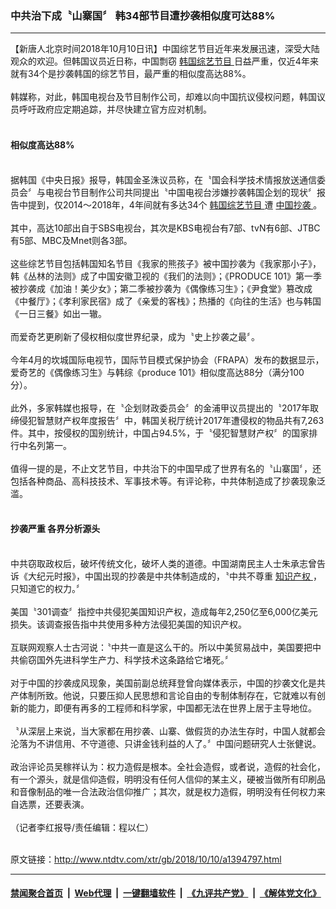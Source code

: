 ### 中共治下成〝山寨国〞 韩34部节目遭抄袭相似度可达88%
------------------------

<div class="wysiwyg">
 【新唐人北京时间2018年10月10日讯】中国综艺节目近年来发展迅速，深受大陆观众的欢迎。但韩国议员近日称，中国剽窃
 <a href="http://www.ntdtv.com/xtr/gb/articlelistbytag_韩国综艺节目.html" target="_blank">
  韩国综艺节目
 </a>
 日益严重，仅近4年来就有34个是抄袭韩国的综艺节目，最严重的相似度高达88%。
 <br/>
 <br/>
 韩媒称，对此，韩国电视台及节目制作公司，却难以向中国抗议侵权问题，韩国议员呼吁政府应定期追踪，并尽快建立官方应对机制。
 <br/>
 <br/>
 <h4>
  相似度高达88%
 </h4>
 <br/>
 据韩国《中央日报》报导，韩国金圣洙议员称，在〝国会科学技术情报放送通信委员会〞与电视台节目制作公司共同提出〝中国电视台涉嫌抄袭韩国企划的现状〞报告中提到，仅2014～2018年，4年间就有多达34个
 <a href="http://www.ntdtv.com/xtr/gb/articlelistbytag_韩国综艺节目.html" target="_blank">
  韩国综艺节目
 </a>
 遭
 <a href="http://www.ntdtv.com/xtr/gb/articlelistbytag_中国抄袭.html" target="_blank">
  中国抄袭
 </a>
 。
 <br/>
 <br/>
 其中，高达10部出自于SBS电视台，其次是KBS电视台有7部、tvN有6部、JTBC有5部、MBC及Mnet则各3部。
 <br/>
 <br/>
 这些综艺节目包括韩国知名节目《我家的熊孩子》被中国抄袭为《我家那小子》，韩《丛林的法则》成了中国安徽卫视的《我们的法则》；《PRODUCE 101》第一季被抄袭成《加油！美少女》；第二季被抄袭为《偶像练习生》；《尹食堂》篡改成《中餐厅》；《孝利家民宿》成了《亲爱的客栈》；热播的《向往的生活》也与韩国《一日三餐》如出一辙。
 <br/>
 <br/>
 而爱奇艺更刷新了侵权相似度世界纪录，成为〝史上抄袭之最〞。
 <br/>
 <br/>
 今年4月的坎城国际电视节，国际节目模式保护协会（FRAPA）发布的数据显示，爱奇艺的《偶像练习生》与韩综《produce 101》相似度高达88分（满分100分）。
 <br/>
 <br/>
 此外，多家韩媒也报导，在〝企划财政委员会〞的金浦甲议员提出的〝2017年取缔侵犯智慧财产权年度报告〞中，韩国关税厅统计2017年遭侵权的物品共有7,263件。其中，按侵权的国别统计，中国占94.5%，于〝侵犯智慧财产权〞的国家排行中名列第一。
 <br/>
 <br/>
 值得一提的是，不止文艺节目，中共治下的中国早成了世界有名的〝山寨国〞，还包括各种商品、高科技技术、军事技术等。有评论称，中共体制造成了抄袭现象泛滥。
 <br/>
 <br/>
 <h4>
  抄袭严重 各界分析源头
 </h4>
 <br/>
 中共窃取政权后，破坏传统文化，破坏人类的道德。中国湖南民主人士朱承志曾告诉《大纪元时报》，中国出现的抄袭是中共体制造成的，〝中共不尊重
 <a href="http://www.ntdtv.com/xtr/gb/articlelistbytag_知识产权.html" target="_blank">
  知识产权
 </a>
 ，只知道它的权力。〞
 <br/>
 <br/>
 美国〝301调查〞指控中共侵犯美国知识产权，造成每年2,250亿至6,000亿美元损失。该调查报告指中共使用多种方法侵犯美国的知识产权。
 <br/>
 <br/>
 互联网观察人士古河说：〝中共一直是这么干的。所以中美贸易战中，美国要把中共偷窃国外先进科学生产力、科学技术这条路给它堵死。〞
 <br/>
 <br/>
 对于中国的抄袭成风现象，美国前副总统拜登曾向媒体表示，中国的抄袭文化是共产体制所致。他说，只要压抑人民思想和言论自由的专制体制存在，它就难以有创新的能力，即便有再多的工程师和科学家，中国都无法在世界上居于主导地位。
 <br/>
 <br/>
 〝从深层上来说，当大家都在用抄袭、山寨、做假货的办法生存时，中国人就都会沦落为不讲信用、不守道德、只讲金钱利益的人了。〞中国问题研究人士张健说。
 <br/>
 <br/>
 政治评论员吴稼祥认为：权力造假是根本。全社会造假，或者说，造假的社会化，有一个源头，就是信仰造假，明明没有任何人信仰的某主义，硬被当做所有印刷品和音像制品的唯一合法政治信仰推广；其次，就是权力造假，明明没有任何权力来自选票，还要表演。
 <br/>
 <br/>
 （记者李红报导/责任编辑：程以仁）
</div>

<br/>原文链接：http://www.ntdtv.com/xtr/gb/2018/10/10/a1394797.html


------------------------
#### [禁闻聚合首页](https://github.com/gfw-breaker/banned-news/blob/master/README.md) &nbsp;|&nbsp; [Web代理](https://github.com/gfw-breaker/open-proxy/blob/master/README.md) &nbsp;|&nbsp; [一键翻墙软件](https://github.com/gfw-breaker/nogfw/blob/master/README.md) &nbsp;|&nbsp; [《九评共产党》](https://github.com/gfw-breaker/9ping.md/blob/master/README.md#九评之一评共产党是什么) &nbsp;|&nbsp; [《解体党文化》](https://github.com/gfw-breaker/jtdwh.md/blob/master/README.md#绪论)